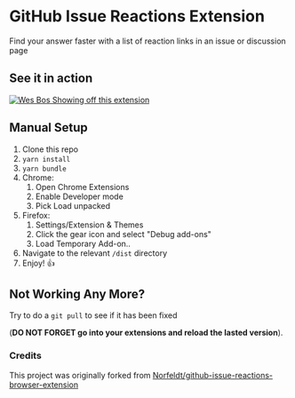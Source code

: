 # GitHub Issue Reactions Extension

Find your answer faster with a list of reaction links in an issue or discussion page

## See it in action

[![Wes Bos Showing off this extension](http://img.youtube.com/vi/K4wc818iNDc/0.jpg)](http://www.youtube.com/watch?v=K4wc818iNDc "Video Title")

## Manual Setup

1. Clone this repo
2. `yarn install`
3. `yarn bundle` 
4. Chrome:
   1. Open Chrome Extensions
   2. Enable Developer mode
   3. Pick Load unpacked
5. Firefox:
   1. Settings/Extension & Themes
   2. Click the gear icon and select "Debug add-ons"
   3. Load Temporary Add-on..
6. Navigate to the relevant `/dist` directory
7. Enjoy! 👍

## Not Working Any More?

Try to do a `git pull` to see if it has been fixed

(**DO NOT FORGET go into your extensions and reload the lasted version**).

### Credits

This project was originally forked from [Norfeldt/github-issue-reactions-browser-extension](https://github.com/Norfeldt/github-issue-reactions-browser-extension)